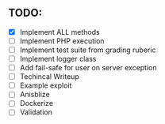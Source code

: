 ## TODO:

- [x] Implement ALL methods
- [ ] Implement PHP execution
- [ ] Implement test suite from grading ruberic
- [ ] Implement logger class
- [ ] Add fail-safe for user on server exception
- [ ] Techincal Writeup
- [ ] Example exploit
- [ ] Anisblize
- [ ] Dockerize
- [ ] Validation
